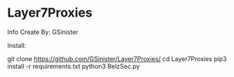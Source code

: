 # Layer7Proxies

Info Create By: GSinister

Install:

git clone https://github.com/GSinister/Layer7Proxies/
cd Layer7Proxies
pip3 install -r requirements.txt
python3 BelzSec.py
